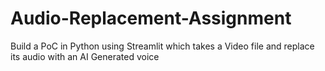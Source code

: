 # Audio-Replacement-Assignment
 Build a PoC in Python using Streamlit which takes a Video file and replace its audio with an AI Generated voice
